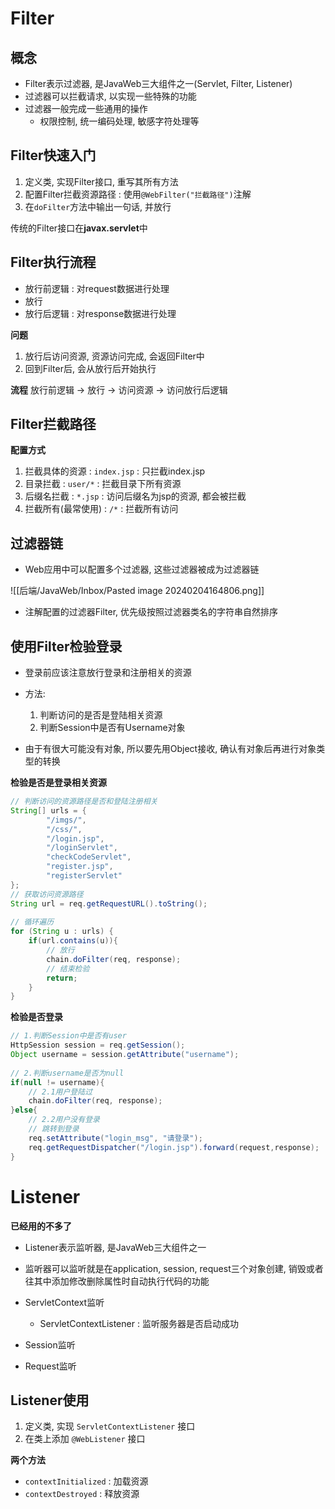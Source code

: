 
# Filter

## 概念

- Filter表示过滤器, 是JavaWeb三大组件之一(Servlet, Filter, Listener)
- 过滤器可以拦截请求, 以实现一些特殊的功能
- 过滤器一般完成一些通用的操作
	- 权限控制, 统一编码处理, 敏感字符处理等

## Filter快速入门

1. 定义类, 实现Filter接口, 重写其所有方法
2. 配置Filter拦截资源路径 : 使用`@WebFilter("拦截路径")`注解
3. 在`doFilter`方法中输出一句话, 并放行

传统的Filter接口在**javax.servlet**中

## Filter执行流程

- 放行前逻辑 : 对request数据进行处理
- 放行
- 放行后逻辑 : 对response数据进行处理

**问题**
1. 放行后访问资源, 资源访问完成, 会返回Filter中
2. 回到Filter后, 会从放行后开始执行

**流程**
放行前逻辑 -> 放行 -> 访问资源 -> 访问放行后逻辑

## Filter拦截路径

**配置方式**
1. 拦截具体的资源 : `index.jsp` : 只拦截index.jsp
2. 目录拦截 : `user/*` : 拦截目录下所有资源
3. 后缀名拦截 : `*.jsp` : 访问后缀名为jsp的资源, 都会被拦截
4. 拦截所有(最常使用) : `/*` : 拦截所有访问


## 过滤器链

- Web应用中可以配置多个过滤器, 这些过滤器被成为过滤器链

![[后端/JavaWeb/Inbox/Pasted image 20240204164806.png]]

- 注解配置的过滤器Filter, 优先级按照过滤器类名的字符串自然排序

## 使用Filter检验登录

- 登录前应该注意放行登录和注册相关的资源

- 方法: 
	1. 判断访问的是否是登陆相关资源
	2. 判断Session中是否有Username对象
- 由于有很大可能没有对象, 所以要先用Object接收, 确认有对象后再进行对象类型的转换

**检验是否是登录相关资源**
```java
// 判断访问的资源路径是否和登陆注册相关  
String[] urls = {  
        "/imgs/",  
        "/css/",  
        "/login.jsp",  
        "/loginServlet",  
        "checkCodeServlet",  
        "register.jsp",  
        "registerServlet"  
};  
// 获取访问资源路径  
String url = req.getRequestURL().toString();  
  
// 循环遍历  
for (String u : urls) {  
    if(url.contains(u)){  
        // 放行  
        chain.doFilter(req, response);  
        // 结束检验  
        return;  
    }  
}
```

**检验是否登录**
```java
// 1.判断Session中是否有user  
HttpSession session = req.getSession();  
Object username = session.getAttribute("username");  
  
// 2.判断username是否为null  
if(null != username){  
    // 2.1用户登陆过  
    chain.doFilter(req, response);  
}else{  
    // 2.2用户没有登录  
    // 跳转到登录  
    req.setAttribute("login_msg", "请登录");  
    req.getRequestDispatcher("/login.jsp").forward(request,response);  
}
```


# Listener
**已经用的不多了**

- Listener表示监听器, 是JavaWeb三大组件之一
- 监听器可以监听就是在application, session, request三个对象创建, 销毁或者往其中添加修改删除属性时自动执行代码的功能

- ServletContext监听
	- ServletContextListener : 监听服务器是否启动成功
- Session监听
- Request监听

## Listener使用

1. 定义类, 实现 `ServletContextListener` 接口
2. 在类上添加 `@WebListener` 接口

**两个方法**
- `contextInitialized` : 加载资源
- `contextDestroyed` : 释放资源







